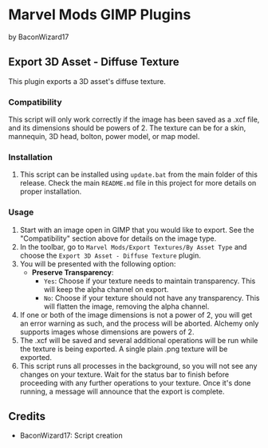 # Marvel Mods GIMP Plugins
by BaconWizard17

## Export 3D Asset - Diffuse Texture
This plugin exports a 3D asset's diffuse texture.

### Compatibility
This script will only work correctly if the image has been saved as a .xcf file, and its dimensions should be powers of 2. The texture can be for a skin, mannequin, 3D head, bolton, power model, or map model.

### Installation
1. This script can be installed using `update.bat` from the main folder of this release. Check the main `README.md` file in this project for more details on proper installation.

### Usage
1. Start with an image open in GIMP that you would like to export. See the "Compatibility" section above for details on the image type.
2. In the toolbar, go to `Marvel Mods/Export Textures/By Asset Type` and choose the `Export 3D Asset - Diffuse Texture` plugin.
3. You will be presented with the following option:
    - **Preserve Transparency**:
	  - `Yes`: Choose if your texture needs to maintain transparency. This will keep the alpha channel on export.
	  - `No`: Choose if your texture should not have any transparency. This will flatten the image, removing the alpha channel.
4. If one or both of the image dimensions is not a power of 2, you will get an error warning as such, and the process will be aborted. Alchemy only supports images whose dimensions are powers of 2.
5. The .xcf will be saved and several additional operations will be run while the texture is being exported. A single plain .png texture will be exported.
6. This script runs all processes in the background, so you will not see any changes on your texture. Wait for the status bar to finish before proceeding with any further operations to your texture. Once it's done running, a message will announce that the export is complete.

## Credits
- BaconWizard17: Script creation